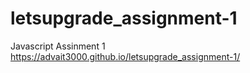 # letsupgrade_assignment-1
Javascript Assinment 1
https://advait3000.github.io/letsupgrade_assignment-1/
